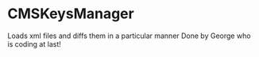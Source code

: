 # CMSKeysManager
Loads xml files and diffs them in a particular manner
Done by George who is coding at last!
